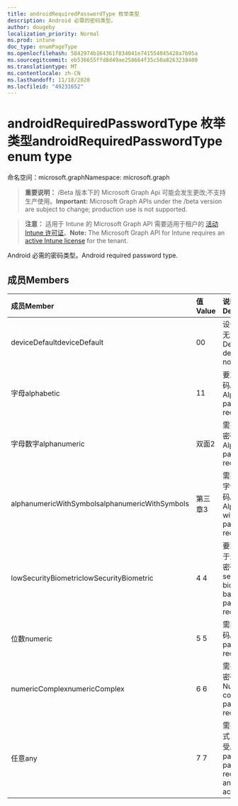 ```yaml
---
title: androidRequiredPasswordType 枚举类型
description: Android 必需的密码类型。
author: dougeby
localization_priority: Normal
ms.prod: intune
doc_type: enumPageType
ms.openlocfilehash: 5842974b164361f834041e741554045428a7b95a
ms.sourcegitcommit: eb536655ffd8d49ae258664f35c50a8263238400
ms.translationtype: MT
ms.contentlocale: zh-CN
ms.lasthandoff: 11/18/2020
ms.locfileid: "49231652"
---
```

# <a name="androidrequiredpasswordtype-enum-type"></a><span data-ttu-id="888b6-103">androidRequiredPasswordType 枚举类型</span><span class="sxs-lookup"><span data-stu-id="888b6-103">androidRequiredPasswordType enum type</span></span>

<span data-ttu-id="888b6-104">命名空间：microsoft.graph</span><span class="sxs-lookup"><span data-stu-id="888b6-104">Namespace: microsoft.graph</span></span>

> <span data-ttu-id="888b6-105">**重要说明：** /Beta 版本下的 Microsoft Graph Api 可能会发生更改;不支持生产使用。</span><span class="sxs-lookup"><span data-stu-id="888b6-105">**Important:** Microsoft Graph APIs under the /beta version are subject to change; production use is not supported.</span></span>

> <span data-ttu-id="888b6-106">**注意：** 适用于 Intune 的 Microsoft Graph API 需要适用于租户的 [活动 Intune 许可证](https://go.microsoft.com/fwlink/?linkid=839381)。</span><span class="sxs-lookup"><span data-stu-id="888b6-106">**Note:** The Microsoft Graph API for Intune requires an [active Intune license](https://go.microsoft.com/fwlink/?linkid=839381) for the tenant.</span></span>

<span data-ttu-id="888b6-107">Android 必需的密码类型。</span><span class="sxs-lookup"><span data-stu-id="888b6-107">Android required password type.</span></span>

## <a name="members"></a><span data-ttu-id="888b6-108">成员</span><span class="sxs-lookup"><span data-stu-id="888b6-108">Members</span></span>
|<span data-ttu-id="888b6-109">成员</span><span class="sxs-lookup"><span data-stu-id="888b6-109">Member</span></span>|<span data-ttu-id="888b6-110">值</span><span class="sxs-lookup"><span data-stu-id="888b6-110">Value</span></span>|<span data-ttu-id="888b6-111">说明</span><span class="sxs-lookup"><span data-stu-id="888b6-111">Description</span></span>|
|:---|:---|:---|
|<span data-ttu-id="888b6-112">deviceDefault</span><span class="sxs-lookup"><span data-stu-id="888b6-112">deviceDefault</span></span>|<span data-ttu-id="888b6-113">0</span><span class="sxs-lookup"><span data-stu-id="888b6-113">0</span></span>|<span data-ttu-id="888b6-114">设备默认值，无意向。</span><span class="sxs-lookup"><span data-stu-id="888b6-114">Device default value, no intent.</span></span>|
|<span data-ttu-id="888b6-115">字母</span><span class="sxs-lookup"><span data-stu-id="888b6-115">alphabetic</span></span>|<span data-ttu-id="888b6-116">1</span><span class="sxs-lookup"><span data-stu-id="888b6-116">1</span></span>|<span data-ttu-id="888b6-117">要求字母密码。</span><span class="sxs-lookup"><span data-stu-id="888b6-117">Alphabetic password required.</span></span>|
|<span data-ttu-id="888b6-118">字母数字</span><span class="sxs-lookup"><span data-stu-id="888b6-118">alphanumeric</span></span>|<span data-ttu-id="888b6-119">双面</span><span class="sxs-lookup"><span data-stu-id="888b6-119">2</span></span>|<span data-ttu-id="888b6-120">需要字母数字密码。</span><span class="sxs-lookup"><span data-stu-id="888b6-120">Alphanumeric password required.</span></span>|
|<span data-ttu-id="888b6-121">alphanumericWithSymbols</span><span class="sxs-lookup"><span data-stu-id="888b6-121">alphanumericWithSymbols</span></span>|<span data-ttu-id="888b6-122">第三章</span><span class="sxs-lookup"><span data-stu-id="888b6-122">3</span></span>|<span data-ttu-id="888b6-123">需要带符号的字母数字密码。</span><span class="sxs-lookup"><span data-stu-id="888b6-123">Alphanumeric with symbols password required.</span></span>|
|<span data-ttu-id="888b6-124">lowSecurityBiometric</span><span class="sxs-lookup"><span data-stu-id="888b6-124">lowSecurityBiometric</span></span>|<span data-ttu-id="888b6-125">4 </span><span class="sxs-lookup"><span data-stu-id="888b6-125">4</span></span>|<span data-ttu-id="888b6-126">要求低安全基于生物特征的密码。</span><span class="sxs-lookup"><span data-stu-id="888b6-126">Low security biometrics based password required.</span></span>|
|<span data-ttu-id="888b6-127">位数</span><span class="sxs-lookup"><span data-stu-id="888b6-127">numeric</span></span>|<span data-ttu-id="888b6-128">5 </span><span class="sxs-lookup"><span data-stu-id="888b6-128">5</span></span>|<span data-ttu-id="888b6-129">需要数字密码。</span><span class="sxs-lookup"><span data-stu-id="888b6-129">Numeric password required.</span></span>|
|<span data-ttu-id="888b6-130">numericComplex</span><span class="sxs-lookup"><span data-stu-id="888b6-130">numericComplex</span></span>|<span data-ttu-id="888b6-131">6 </span><span class="sxs-lookup"><span data-stu-id="888b6-131">6</span></span>|<span data-ttu-id="888b6-132">需要数字复杂密码。</span><span class="sxs-lookup"><span data-stu-id="888b6-132">Numeric complex password required.</span></span>|
|<span data-ttu-id="888b6-133">任意</span><span class="sxs-lookup"><span data-stu-id="888b6-133">any</span></span>|<span data-ttu-id="888b6-134">7 </span><span class="sxs-lookup"><span data-stu-id="888b6-134">7</span></span>|<span data-ttu-id="888b6-135">需要密码或模式，可以接受。</span><span class="sxs-lookup"><span data-stu-id="888b6-135">A password or pattern is required, and any is acceptable.</span></span>|




